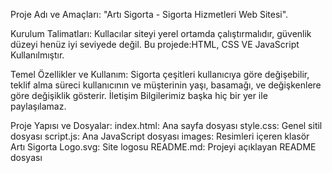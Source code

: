 Proje Adı ve Amaçları: "Artı Sigorta - Sigorta Hizmetleri Web Sitesi".

Kurulum Talimatları: Kullacılar siteyi yerel ortamda çalıştırmalıdır, güvenlik düzeyi henüz iyi seviyede değil. Bu projede:HTML, CSS VE JavaScript Kullanılmıştır.

Temel Özellikler ve Kullanım: Sigorta çeşitleri kullanıcıya göre değişebilir, teklif alma süreci kullanıcının ve müşterinin yaşı, basamağı, ve değişkenlere göre değişiklik gösterir. İletişim Bilgilerimiz başka hiç bir yer ile paylaşılamaz.

Proje Yapısı ve Dosyalar: index.html: Ana sayfa dosyası style.css: Genel sitil dosyası script.js: Ana JavaScript dosyası images: Resimleri içeren klasör Artı Sigorta Logo.svg: Site logosu README.md: Projeyi açıklayan README dosyası